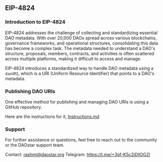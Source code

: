 ## EIP-4824 

### Introduction to EIP-4824

EIP-4824 addresses the challenge of collecting and standardizing essential DAO metadata. With over 20,000 DAOs spread across various blockchains, governance frameworks, and operational structures, consolidating this data has become a complex task. The metadata needed to understand a DAO's structure, proposals, members, contracts, and activities is often scattered across multiple platforms, making it difficult to access and manage.

EIP-4824 introduces a standardized way to handle DAO metadata using a `daoURI`, which is a URI (Uniform Resource Identifier) that points to a DAO's metadata.

### Publishing DAO URIs 

One effective method for publishing and managing DAO URIs is using a GitHub repository. 

Here are the instructions for it, [Instructions.md](instructions.md)

### Support

For further assistance or questions, feel free to reach out to the community or the DAOstar support team.

Contact: rashmi@daostar.org
Telegram: https://t.me/+3gf-K5c2iDllOGZl





